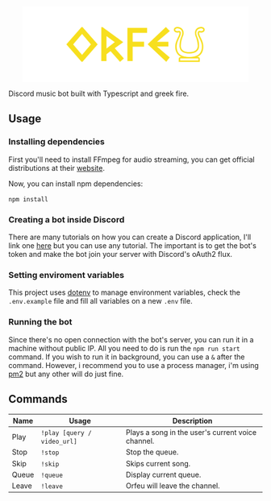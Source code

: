 <style>
    div.logo-wrapper {
        width: 100%;
        display: flex;
        align-items: center;
        justify-content: center;
    }

    div.logo-wrapper > img {
        height: 150px;
    }
</style>

<div class="logo-wrapper">
    <img src="./src/assets/icon_letters.png">
</div>

Discord music bot built with Typescript and greek fire.

## Usage

### Installing dependencies

First you'll need to install FFmpeg for audio streaming, you can get official distributions at their [website](https://www.ffmpeg.org).

Now, you can install npm dependencies:

```
npm install
```

### Creating a bot inside Discord

There are many tutorials on how you can create a Discord application, I'll link one [here](https://www.digitaltrends.com/gaming/how-to-make-a-discord-bot/) but you can use any tutorial. The important is to get the bot's token and make the bot join your server with Discord's oAuth2 flux.

### Setting enviroment variables

This project uses [dotenv](https://www.npmjs.com/package/dotenv) to manage environment variables, check the `.env.example` file and fill all variables on a new `.env` file.

### Running the bot

Since there's no open connection with the bot's server, you can run it in a machine without public IP. All you need to do is run the `npm run start` command. If you wish to run it in background, you can use a `&` after the command. However, i recommend you to use a process manager, i'm using [pm2](https://pm2.keymetrics.io) but any other will do just fine.

## Commands

| Name  | Usage                       | Description                                       |
| ----- | --------------------------- | ------------------------------------------------- |
| Play  | `!play [query / video_url]` | Plays a song in the user's current voice channel. |
| Stop  | `!stop`                     | Stop the queue.                                   |
| Skip  | `!skip`                     | Skips current song.                               |
| Queue | `!queue`                    | Display current queue.                            |
| Leave | `!leave`                    | Orfeu will leave the channel.                     |